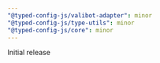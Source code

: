 ```yaml
---
"@typed-config-js/valibot-adapter": minor
"@typed-config-js/type-utils": minor
"@typed-config-js/core": minor
---
```


Initial release
